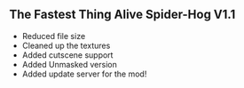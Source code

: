 ## The Fastest Thing Alive Spider-Hog V1.1
- Reduced file size
- Cleaned up the textures
- Added cutscene support
- Added Unmasked version
- Added update server for the mod!

